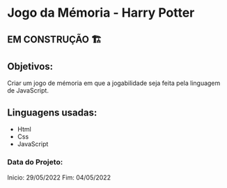 # Jogo da Mémoria - Harry Potter

## EM CONSTRUÇÃO 🏗️

## Objetivos:

Criar um jogo de mémoria em que a jogabilidade seja feita pela linguagem de JavaScript.

## Linguagens usadas:

* Html
* Css
* JavaScript

### Data do Projeto:

Inicio: 29/05/2022 
Fim: 04/05/2022

